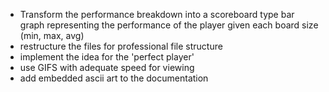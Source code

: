 * Transform the performance breakdown into a scoreboard type bar graph
  representing the performance of the player given each board size (min, max, avg)
* restructure the files for professional file structure
* implement the idea for the 'perfect player'
* use GIFS with adequate speed for viewing
* add embedded ascii art to the documentation
